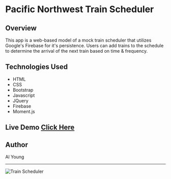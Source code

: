 # Pacific Northwest Train Scheduler

## Overview

This app is a web-based model of a mock train scheduler that utilizes Google's Firebase for it's persistence.  Users can add trains to the schedule to determine the arrival of the next train based on time & frequency.  

## Technologies Used

- HTML
- CSS
- Bootstrap
- Javascript
- JQuery
- Firebase
- Moment.js

## Live Demo [Click Here](https://packleader206.github.io/Train-Scheduler/)

## Author

Al Young
<hr>

<img src="https://packleader206.github.io/Train-Scheduler/assets/images/trainSchedulerScreenshot.png" alt="Train Scheduler">
